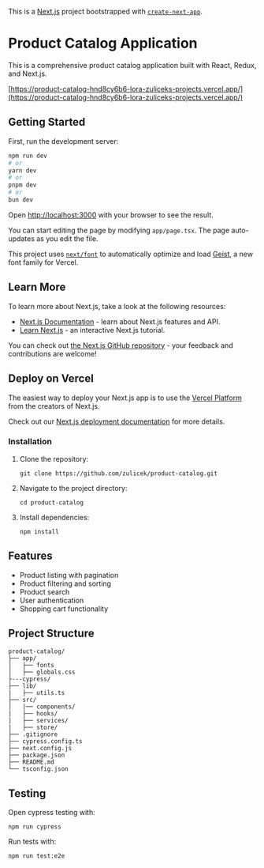 This is a [Next.js](https://nextjs.org) project bootstrapped with [`create-next-app`](https://nextjs.org/docs/app/api-reference/cli/create-next-app).

# Product Catalog Application

This is a comprehensive product catalog application built with React, Redux, and Next.js.

[https://product-catalog-hnd8cy6b6-lora-zuliceks-projects.vercel.app/](https://product-catalog-hnd8cy6b6-lora-zuliceks-projects.vercel.app/)

## Getting Started

First, run the development server:

```bash
npm run dev
# or
yarn dev
# or
pnpm dev
# or
bun dev
```

Open [http://localhost:3000](http://localhost:3000) with your browser to see the result.

You can start editing the page by modifying `app/page.tsx`. The page auto-updates as you edit the file.

This project uses [`next/font`](https://nextjs.org/docs/app/building-your-application/optimizing/fonts) to automatically optimize and load [Geist](https://vercel.com/font), a new font family for Vercel.

## Learn More

To learn more about Next.js, take a look at the following resources:

- [Next.js Documentation](https://nextjs.org/docs) - learn about Next.js features and API.
- [Learn Next.js](https://nextjs.org/learn) - an interactive Next.js tutorial.

You can check out [the Next.js GitHub repository](https://github.com/vercel/next.js) - your feedback and contributions are welcome!

## Deploy on Vercel

The easiest way to deploy your Next.js app is to use the [Vercel Platform](https://vercel.com/new?utm_medium=default-template&filter=next.js&utm_source=create-next-app&utm_campaign=create-next-app-readme) from the creators of Next.js.

Check out our [Next.js deployment documentation](https://nextjs.org/docs/app/building-your-application/deploying) for more details.

### Installation
1. Clone the repository:
   ```
   git clone https://github.com/zulicek/product-catalog.git
   ```
2. Navigate to the project directory:
   ```
   cd product-catalog
   ```
3. Install dependencies:
   ```
   npm install
   ```

## Features
- Product listing with pagination
- Product filtering and sorting
- Product search
- User authentication
- Shopping cart functionality

## Project Structure
```
product-catalog/
├── app/
│   ├── fonts
│   ├── globals.css
├---cypress/
├── lib/
|   ├── utils.ts
├── src/
│   |── components/
|   ├── hooks/
|   ├── services/
|   ├── store/
├── .gitignore
├── cypress.config.ts
├── next.config.js
├── package.json
├── README.md
└── tsconfig.json
```

## Testing
Open cypress testing with:
```
npm run cypress
```
Run tests with:
```
npm run test:e2e
```